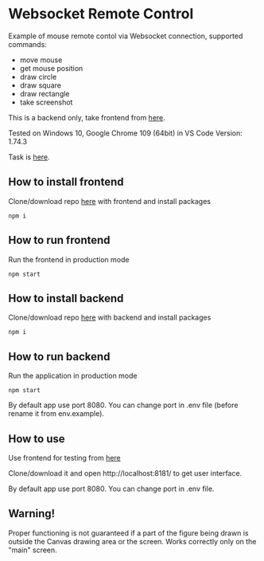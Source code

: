 # Websocket Remote Control

Example of mouse remote contol via Websocket connection, supported commands:

- move mouse
- get mouse position
- draw circle
- draw square
- draw rectangle
- take screenshot

This is a backend only, take frontend from [here](https://github.com/rolling-scopes-school/remote-control).

Tested on Windows 10, Google Chrome 109 (64bit) in VS Code Version: 1.74.3

Task is [here](https://github.com/AlreadyBored/nodejs-assignments/blob/main/assignments/remote-control/assignment.md).

## How to install frontend

Clone/download repo [here](https://github.com/rolling-scopes-school/remote-control) with frontend and install packages

```
npm i
```

## How to run frontend

Run the frontend in production mode

```
npm start
```

## How to install backend

Clone/download repo [here](https://github.com/pini86/remote-control/tree/develop) with backend and install packages

```
npm i
```

## How to run backend

Run the application in production mode

```
npm start
```

By default app use port 8080. You can change port in .env file (before rename it from env.example).

## How to use

Use frontend for testing from [here](https://github.com/rolling-scopes-school/remote-control)

Clone/download it and open http://localhost:8181/ to get user interface.

By default app use port 8080. You can change port in .env file.

## Warning!

Proper functioning is not guaranteed if a part of the figure being drawn is outside the Canvas drawing area or the screen. Works correctly only on the "main" screen.


